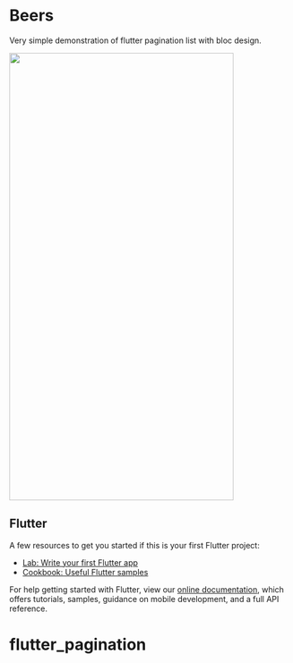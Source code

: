 # Beers

Very simple demonstration of flutter pagination list with bloc design.

<img src="/../main/screen_shot_1.jpg?raw=true" height=800 width=400></img>

## Flutter

A few resources to get you started if this is your first Flutter project:

- [Lab: Write your first Flutter app](https://flutter.dev/docs/get-started/codelab)
- [Cookbook: Useful Flutter samples](https://flutter.dev/docs/cookbook)

For help getting started with Flutter, view our
[online documentation](https://flutter.dev/docs), which offers tutorials,
samples, guidance on mobile development, and a full API reference.
# flutter_pagination
